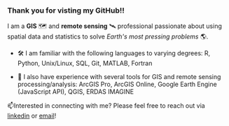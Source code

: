 ### Thank you for visting my GitHub!!
I am a <b>GIS</b> 🗺️ and <b>remote sensing</b> 🛰️ professional passionate about using spatial data and statistics to solve <i>Earth's most pressing problems</i> 🌎.

- 🛠️ I am familiar with the following languages to varying degrees: R, Python, Unix/Linux, SQL, Git, MATLAB, Fortran 

- 🧭 I also have experience with several tools for GIS and remote sensing processing/analysis: ArcGIS Pro, ArcGIS Online, Google Earth Engine (JavaScript API), QGIS, ERDAS IMAGINE

📫Interested in connecting with me? Please feel free to reach out via [linkedin](https://www.linkedin.com/in/marisa-smedsrud-b1722815b/) or [email](mailto:msmeds97@gmail.com)!
